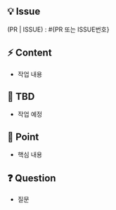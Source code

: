## **💡 Issue**

(PR | ISSUE) : #{PR 또는 ISSUE번호}

## **⚡ Content**

- 작업 내용

## **📆 TBD**

- 작업 예정

## **🌟 Point**

- 핵심 내용

## ❓ Question

- 질문
